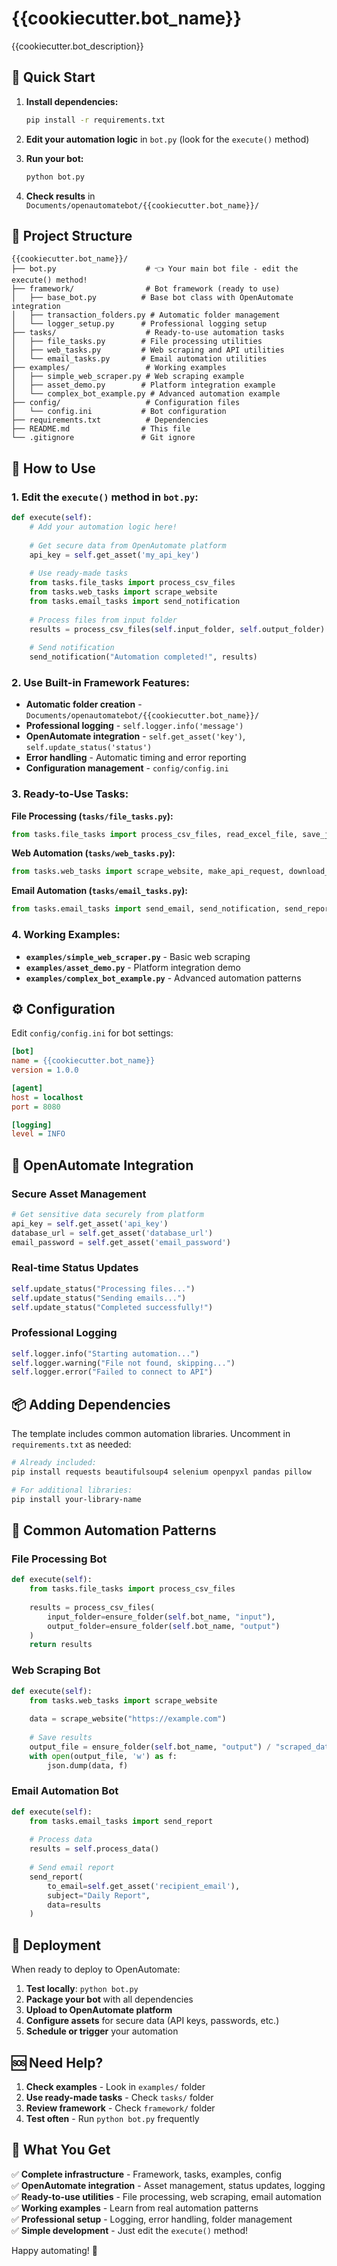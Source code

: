 # {{cookiecutter.bot_name}}

{{cookiecutter.bot_description}}

## 🚀 Quick Start

1. **Install dependencies:**
   ```bash
   pip install -r requirements.txt
   ```

2. **Edit your automation logic** in `bot.py` (look for the `execute()` method)

3. **Run your bot:**
   ```bash
   python bot.py
   ```

4. **Check results** in `Documents/openautomatebot/{{cookiecutter.bot_name}}/`

## 📁 Project Structure

```
{{cookiecutter.bot_name}}/
├── bot.py                    # 👈 Your main bot file - edit the execute() method!
├── framework/                # Bot framework (ready to use)
│   ├── base_bot.py          # Base bot class with OpenAutomate integration
│   ├── transaction_folders.py # Automatic folder management
│   └── logger_setup.py      # Professional logging setup
├── tasks/                    # Ready-to-use automation tasks
│   ├── file_tasks.py        # File processing utilities
│   ├── web_tasks.py         # Web scraping and API utilities
│   └── email_tasks.py       # Email automation utilities
├── examples/                 # Working examples
│   ├── simple_web_scraper.py # Web scraping example
│   ├── asset_demo.py        # Platform integration example
│   └── complex_bot_example.py # Advanced automation example
├── config/                   # Configuration files
│   └── config.ini           # Bot configuration
├── requirements.txt          # Dependencies
├── README.md                # This file
└── .gitignore               # Git ignore
```

## 📝 How to Use

### 1. Edit the `execute()` method in `bot.py`:

```python
def execute(self):
    # Add your automation logic here!
    
    # Get secure data from OpenAutomate platform
    api_key = self.get_asset('my_api_key')
    
    # Use ready-made tasks
    from tasks.file_tasks import process_csv_files
    from tasks.web_tasks import scrape_website
    from tasks.email_tasks import send_notification
    
    # Process files from input folder
    results = process_csv_files(self.input_folder, self.output_folder)
    
    # Send notification
    send_notification("Automation completed!", results)
```

### 2. Use Built-in Framework Features:

- **Automatic folder creation** - `Documents/openautomatebot/{{cookiecutter.bot_name}}/`
- **Professional logging** - `self.logger.info('message')`
- **OpenAutomate integration** - `self.get_asset('key')`, `self.update_status('status')`
- **Error handling** - Automatic timing and error reporting
- **Configuration management** - `config/config.ini`

### 3. Ready-to-Use Tasks:

**File Processing (`tasks/file_tasks.py`):**
```python
from tasks.file_tasks import process_csv_files, read_excel_file, save_json_data
```

**Web Automation (`tasks/web_tasks.py`):**
```python
from tasks.web_tasks import scrape_website, make_api_request, download_file
```

**Email Automation (`tasks/email_tasks.py`):**
```python
from tasks.email_tasks import send_email, send_notification, send_report
```

### 4. Working Examples:

- **`examples/simple_web_scraper.py`** - Basic web scraping
- **`examples/asset_demo.py`** - Platform integration demo
- **`examples/complex_bot_example.py`** - Advanced automation patterns

## ⚙️ Configuration

Edit `config/config.ini` for bot settings:

```ini
[bot]
name = {{cookiecutter.bot_name}}
version = 1.0.0

[agent]
host = localhost
port = 8080

[logging]
level = INFO
```

## 🔧 OpenAutomate Integration

### Secure Asset Management
```python
# Get sensitive data securely from platform
api_key = self.get_asset('api_key')
database_url = self.get_asset('database_url')
email_password = self.get_asset('email_password')
```

### Real-time Status Updates
```python
self.update_status("Processing files...")
self.update_status("Sending emails...")
self.update_status("Completed successfully!")
```

### Professional Logging
```python
self.logger.info("Starting automation...")
self.logger.warning("File not found, skipping...")
self.logger.error("Failed to connect to API")
```

## 📦 Adding Dependencies

The template includes common automation libraries. Uncomment in `requirements.txt` as needed:

```bash
# Already included:
pip install requests beautifulsoup4 selenium openpyxl pandas pillow

# For additional libraries:
pip install your-library-name
```

## 🎯 Common Automation Patterns

### File Processing Bot
```python
def execute(self):
    from tasks.file_tasks import process_csv_files
    
    results = process_csv_files(
        input_folder=ensure_folder(self.bot_name, "input"),
        output_folder=ensure_folder(self.bot_name, "output")
    )
    return results
```

### Web Scraping Bot
```python
def execute(self):
    from tasks.web_tasks import scrape_website
    
    data = scrape_website("https://example.com")
    
    # Save results
    output_file = ensure_folder(self.bot_name, "output") / "scraped_data.json"
    with open(output_file, 'w') as f:
        json.dump(data, f)
```

### Email Automation Bot
```python
def execute(self):
    from tasks.email_tasks import send_report
    
    # Process data
    results = self.process_data()
    
    # Send email report
    send_report(
        to_email=self.get_asset('recipient_email'),
        subject="Daily Report",
        data=results
    )
```

## 🚀 Deployment

When ready to deploy to OpenAutomate:

1. **Test locally**: `python bot.py`
2. **Package your bot** with all dependencies
3. **Upload to OpenAutomate platform**
4. **Configure assets** for secure data (API keys, passwords, etc.)
5. **Schedule or trigger** your automation

## 🆘 Need Help?

1. **Check examples** - Look in `examples/` folder
2. **Use ready-made tasks** - Check `tasks/` folder  
3. **Review framework** - Check `framework/` folder
4. **Test often** - Run `python bot.py` frequently

## 🎉 What You Get

✅ **Complete infrastructure** - Framework, tasks, examples, config  
✅ **OpenAutomate integration** - Asset management, status updates, logging  
✅ **Ready-to-use utilities** - File processing, web scraping, email automation  
✅ **Working examples** - Learn from real automation patterns  
✅ **Professional setup** - Logging, error handling, folder management  
✅ **Simple development** - Just edit the `execute()` method!  

Happy automating! 🤖 